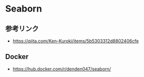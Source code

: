 # Seaborn

## 参考リンク
* https://qiita.com/Ken-Kuroki/items/5b5303312d8802406cfe

## Docker
* https://hub.docker.com/r/denden047/seaborn/

